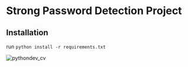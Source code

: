 # Strong Password Detection Project

## Installation
run `python install -r requirements.txt`

![pythondev_cv](https://github.com/ozavinoyi/Strong-Password-Detection-Project/assets/46389749/12bd59d2-f6d9-48b3-93e4-bd774626cf18)
